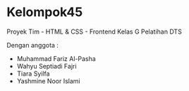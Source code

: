 # Kelompok45
Proyek Tim - HTML &amp; CSS - Frontend Kelas G Pelatihan DTS

Dengan anggota :

- Muhammad Fariz Al-Pasha
- Wahyu Septiadi Fajri
- Tiara Syilfa
- Yashmine Noor Islami
